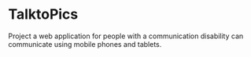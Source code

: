 TalktoPics
==========

Project a web application for people with a communication disability can communicate using mobile phones and tablets.
